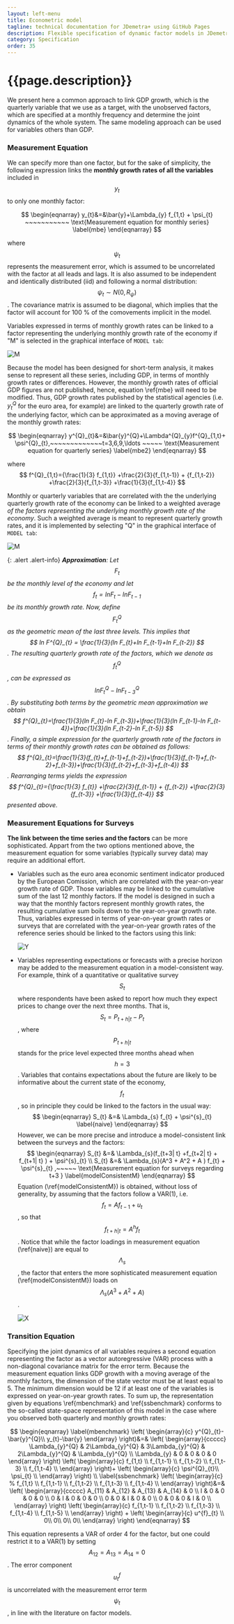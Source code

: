 ```yaml
---
layout: left-menu
title: Econometric model
tagline: technical documentation for JDemetra+ using GitHub Pages
description: Flexible specification of dynamic factor models in JDemetra+
category: Specification
order: 35
---
```

# {{page.description}}

We present here a common approach to link GDP growth, which is the quarterly variable that we use 
as a target, with the unobserved factors, which are specified at a monthly frequency and 
determine the joint dynamics of the whole system. The same modeling approach can be used for variables others than GDP.

### Measurement Equation
We can specify more than one factor, but for the sake of simplicity, the following expression links the **monthly growth rates 
of all the variables** included in $$ y_{t} $$ to only one monthly factor: 

$$ 
\begin{eqnarray}
y_{t}&=&\bar{y}+\Lambda_{y} f_{1,t} + \psi_{t}  ~~~~~~~~~~~ \text{Measurement equation for monthly series}
\label{mbe}
\end{eqnarray}
$$ 

where $$ \psi_{t} $$ represents the measurement error, which is assumed to be uncorrelated with the factor at all 
leads and lags. It is also assumed to be independent and identically distributed (iid) and following 
a normal distribution: $$ \psi_{t}\sim N(0,R_{\psi}) $$. The covariance matrix is assumed to be 
diagonal, which  implies that the factor will account for 100 $\%$ of the comovements implicit in the model. 

Variables expressed in terms of monthly growth rates can be linked to a factor representing the underlying monthly growth rate of the economy if "M" is 
selected in the graphical interface of `MODEL tab`:
    
![M](https://github.com/nbbrd/jdemetra-nowcasting/wiki/images/M.png) 

Because the model has been designed for short-term analysis, it makes sense to represent all these series, including GDP, 
in terms of monthly growth rates or differences. However, the monthly growth rates of official 
GDP figures are not published, hence, equation  \ref{mbe} will need to be modified. Thus, GDP growth 
rates published by the statistical agencies (i.e. $y^{Q}_{t}$ for the euro area, for example) are linked to the 
quarterly growth rate of the underlying factor, which can be approximated as a moving average of the monthly growth rates:

$$ 
\begin{eqnarray}
y^{Q}_{t}&=&\bar{y}^{Q}+\Lambda^{Q}_{y}f^{Q}_{1,t}+ \psi^{Q}_{t},~~~~~~~~~~~~~t=3,6,9,\ldots  ~~~~~ \text{Measurement equation for quarterly series} 
\label{mbe2}  
\end{eqnarray}
$$ 

where $$ f^{Q}_{1,t}={\frac{1}{3} f_{1,t}} +\frac{2}{3}{f_{1,t-1}} + {f_{1,t-2}} +\frac{2}{3}{f_{1,t-3}} +\frac{1}{3}{f_{1,t-4}} $$ 

Monthly or quarterly variables that are correlated with the the underlying quarterly growth rate of the economy can be linked to a weighted average _of the factors representing the underlying monthly growth rate of the economy_. Such a weighted average is meant to represent quarterly growth rates, and it is implemented by 
selecting "Q" in the graphical interface of `MODEL tab`:

![M](https://github.com/nbbrd/jdemetra-nowcasting/wiki/images/Q.png)

{: .alert .alert-info}
_**Approximation**: Let $$ F_{t} $$ be the monthly level of the economy and let $$ f_{t}=ln F_{t}-ln F_{t-1} $$ be its monthly growth rate. Now, 
define $$ F^{Q}_{t} $$ as the geometric mean of the last three levels. This implies that $$ ln F^{Q}_{t} = \frac{1}{3}(ln F_{t}+ln F_{t-1}+ln F_{t-2}) $$. The 
resulting quarterly growth rate of the factors, which we denote as $$ f^{Q}_{t} $$, can be expressed as $$ ln F^{Q}_{t}-ln F^{Q}_{t-3} $$. By 
substituting both terms by the geometric mean approximation we obtain $$ f^{Q}_{t}=\frac{1}{3}(ln F_{t}-ln F_{t-3})+\frac{1}{3}(ln F_{t-1}-ln F_{t-4})+\frac{1}{3}(ln F_{t-2}-ln F_{t-5}) $$.  Finally, 
a simple expression for the quarterly growth rate of the factors in terms of their monthly growth rates can be obtained as follows: $$ f^{Q}_{t}=\frac{1}{3}(f_{t}+f_{t-1}+f_{t-2})+\frac{1}{3}(f_{t-1}+f_{t-2}+f_{t-3})+\frac{1}{3}(f_{t-2}+f_{t-3}+f_{t-4}) $$. Rearranging 
terms yields the expression $$ f^{Q}_{t}={\frac{1}{3} f_{t}} +\frac{2}{3}{f_{t-1}} + {f_{t-2}} +\frac{2}{3}{f_{t-3}} +\frac{1}{3}{f_{t-4}} $$ presented above._

	
### Measurement Equations for Surveys 	

**The link between the time series and the factors** can be more sophisticated. Appart from the two options mentioned above, the measurement equation 
for some variables  (typically survey data)  may require an additional effort. 

- Variables such as the euro area economic sentiment indicator produced by the European Comission, which are
correlated with the year-on-year growth rate of GDP. Those variables may be linked to the cumulative sum of the last 12 monthly factors. If 
the model is designed in such a way that the monthly factors represent monthly growth rates, the resulting cumulative sum boils down to 
the year-on-year growth rate. Thus, variables expressed in terms of year-on-year growth rates or surveys that are correlated with the 
year-on-year growth rates of the reference series should be linked to the factors using this link:

	![Y](https://github.com/nbbrd/jdemetra-nowcasting/wiki/images/YoY.png)

- Variables representing expectations or forecasts with a precise horizon may be added to the measurement equation in a model-consistent way. For example, 
think of a quantitative or qualitative survey $$ S_t $$ where respondents have been asked to report how much they expect prices to change over the 
next three months. That is, $$  S_{t}=P_{t+h | t}-P_{t} $$, where $$ P_{t+h | t} $$ stands for the price level expected three months ahead 
when $$ h=3 $$. Variables that contains expectations about the future are likely to be informative about the current state of the economy,  
$$ f_t$$, so in principle they could be linked to the factors in the usual way:
$$
\begin{eqnarray}
S_{t} &=& \Lambda_{s} f_{t}  + \psi^{s}_{t} 
\label{naive}
\end{eqnarray}
$$
However, we can be more precise and introduce a model-consistent link between the surveys and the factors:
$$
\begin{eqnarray}
S_{t} &=& \Lambda_{s}(f_{t+3| t} +f_{t+2| t} + f_{t+1| t}  ) + \psi^{s}_{t} \\
S_{t} &=& \Lambda_{s}(A^3 + A^2  + A ) f_{t} + \psi^{s}_{t} ,~~~~~ \text{Measurement equation for surveys regarding t+3 } \label{modelConsistentM}
\end{eqnarray}
$$
Equation (\ref{modelConsistentM}) is obtained, without loss of generality, by assuming that the factors follow a VAR(1), i.e. $$ f_{t}=A f_{t-1} + u_{t} $$, so
that $$ f_{t+h| t} = A^{h} f_{t} $$. Notice that while the factor loadings in measurement equation (\ref{naive}) are equal  to $$ \Lambda_{s}$$ ,
the factor that enters the more sophisticated measurement equation (\ref{modelConsistentM}) loads on $$ \Lambda_{s}(A^3 + A^2  + A ) $$.  

	![X](https://palatej.github.io/pages/nowcast/Specify/images/X.png)


    
### Transition Equation

Specifying the joint dynamics of all variables requires a second equation representing the factor as a vector autoregressive (VAR) process 
with a non-diagonal covariance matrix for the error term.  Because the measurement equation links GDP growth with a moving average of the monthly factors, 
the dimension of the state vector must be at least equal to 5. The minimum dimension would be 12 if at least one of the variables is expressed on year-on-year
growth rates. To sum up, the representation given by equations \ref{mbenchmark} and \ref{ssbenchmark} conforms 
to the so-called state-space representation of this model in the case where you observed both quarterly and monthly growth rates: 

$$ 
\begin{eqnarray}
\label{mbenchmark}  
\left( \begin{array}{c}
y^{Q}_{t}- \bar{y}^{Q}\\
y_{t}-\bar{y} \end{array} \right)&=& \left( \begin{array}{ccccc}
\Lambda_{y}^{Q} & 2\Lambda_{y}^{Q} & 3\Lambda_{y}^{Q} & 2\Lambda_{y}^{Q} & \Lambda_{y}^{Q} \\ 
\Lambda_{y}     &    0         &   0           & 0    &   0  
\end{array} \right)
\left( \begin{array}{c}
f_{1,t} \\
f_{1,t-1} \\
f_{1,t-2} \\
f_{1,t-3} \\
f_{1,t-4} \\
\end{array} \right)+ 
\left( \begin{array}{c}
\psi^{Q}_{t}\\
\psi_{t} \\
\end{array} \right)     \\
\label{ssbenchmark}
\left( \begin{array}{c} %
f_{1,t} \\
f_{1,t-1} \\
f_{1,t-2} \\
f_{1,t-3} \\
f_{1,t-4} \\
\end{array} \right)&=&
\left( \begin{array}{ccccc}
A_{11}          &    A_{12}         &   A_{13}           & A_{14}      &   0   \\
I               &    0         &   0           & 0      &   0         \\
0               &    I         &   0           & 0      &   0        \\
0               &    0         &   I           & 0      &   0    \\
0               &    0         &   0           & I      &   0     \\
\end{array} \right)
\left( \begin{array}{c}
f_{1,t-1} \\
f_{1,t-2} \\
f_{1,t-3} \\
f_{1,t-4} \\
f_{1,t-5} \\
\end{array} \right)
+
\left( \begin{array}{c}
u^{f}_{t} \\
0\\
0\\
0\\
0\\
\end{array} \right) 
\end{eqnarray}
$$ 

This equation represents a VAR of order 4 for the factor, but one could restrict it to a VAR(1) by setting $$ A_{12} = A_{13} = A_{14} = 0 $$. The error 
component $$ u^{f}_{t} $$   is uncorrelated with the measurement error term $$ \psi_{t}$$ , in line with the literature on factor models.



